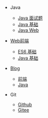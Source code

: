<!-- _navbar.md -->

* Java

  * [Java 面试题](/Java面试题/)
  * [Java 基础](/java-base/)
  * [Java Web](/java-web/)
  
* [Web前端](/web/)

  * [ES6 基础](/web/es6-introduce.md)
  * [Java 基础]()

* [Blog](/blog/)

  * [前端]()
  * [Java]()

* Git

  * [Github](https://github.com/zsy0216/)
  * [Gitee](https://gitee.com/Ep_tassel/)